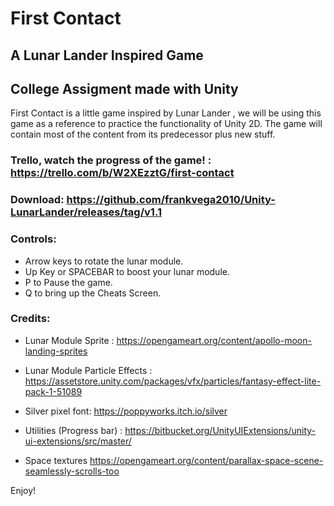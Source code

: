 # First Contact
## A Lunar Lander Inspired Game

## College Assigment made with Unity

First Contact is a little game inspired by Lunar Lander , we will be using this game as a reference to practice the functionality of Unity 2D.
The game will contain most of the content from its predecessor plus new stuff.

### Trello, watch the progress of the game! : https://trello.com/b/W2XEzztG/first-contact

### Download: https://github.com/frankvega2010/Unity-LunarLander/releases/tag/v1.1

### Controls:

- Arrow keys to rotate the lunar module.
- Up Key or SPACEBAR to boost your lunar module.
- P to Pause the game.
- Q to bring up the Cheats Screen.

### Credits:

- Lunar Module Sprite : https://opengameart.org/content/apollo-moon-landing-sprites

- Lunar Module Particle Effects : https://assetstore.unity.com/packages/vfx/particles/fantasy-effect-lite-pack-1-51089

- Silver pixel font: https://poppyworks.itch.io/silver

- Utilities (Progress bar) : https://bitbucket.org/UnityUIExtensions/unity-ui-extensions/src/master/

- Space textures https://opengameart.org/content/parallax-space-scene-seamlessly-scrolls-too

Enjoy!
